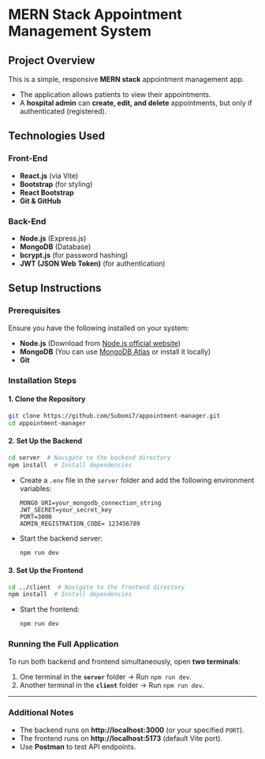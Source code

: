 # **MERN Stack Appointment Management System**  

## **Project Overview**  
This is a simple, responsive **MERN stack** appointment management app.  

- The application allows patients to view their appointments.  
- A **hospital admin** can **create, edit, and delete** appointments, but only if authenticated (registered).  

## **Technologies Used**  

### **Front-End**  
- **React.js** (via Vite)  
- **Bootstrap** (for styling)  
- **React Bootstrap**  
- **Git & GitHub**   

### **Back-End**  
- **Node.js** (Express.js)  
- **MongoDB** (Database)  
- **bcrypt.js** (for password hashing)  
- **JWT (JSON Web Token)** (for authentication)  

## **Setup Instructions**  

### **Prerequisites**  
Ensure you have the following installed on your system:  
- **Node.js** (Download from [Node.js official website](https://nodejs.org/))  
- **MongoDB** (You can use [MongoDB Atlas](https://www.mongodb.com/atlas) or install it locally)  
- **Git**  

### **Installation Steps**  

#### **1. Clone the Repository**  
```bash
git clone https://github.com/Subomi7/appointment-manager.git
cd appointment-manager
```

#### **2. Set Up the Backend**  
```bash
cd server  # Navigate to the backend directory
npm install  # Install dependencies
```

- Create a `.env` file in the `server` folder and add the following environment variables:  
  ```plaintext
  MONGO_URI=your_mongodb_connection_string
  JWT_SECRET=your_secret_key
  PORT=3000
  ADMIN_REGISTRATION_CODE= 123456789
  ```
  
- Start the backend server:  
  ```bash
  npm run dev
  ```

#### **3. Set Up the Frontend**  
```bash
cd ../client  # Navigate to the frontend directory
npm install  # Install dependencies
```
- Start the frontend:  
  ```bash
  npm run dev
  ```

### **Running the Full Application**  
To run both backend and frontend simultaneously, open **two terminals**:  
1. One terminal in the **`server`** folder → Run `npm run dev`.  
2. Another terminal in the **`client`** folder → Run `npm run dev`.  


---

### **Additional Notes**  
- The backend runs on **http://localhost:3000** (or your specified `PORT`).  
- The frontend runs on **http://localhost:5173** (default Vite port).  
- Use **Postman** to test API endpoints.  